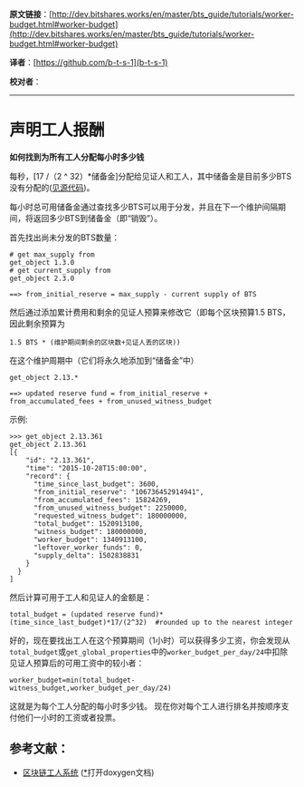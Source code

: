   **原文链接**：[http://dev.bitshares.works/en/master/bts_guide/tutorials/worker-budget.html#worker-budget](http://dev.bitshares.works/en/master/bts_guide/tutorials/worker-budget.html#worker-budget)
 
 **译者**：[https://github.com/b-t-s-1](b-t-s-1)
 
 **校对者**： 
  
***  

# 声明工人报酬

**如何找到为所有工人分配每小时多少钱**

每秒，[17 /（2 ^ 32）*储备金]分配给见证人和工人，其中储备金是目前多少BTS没有分配的([见源代码](https://github.com/cryptonomex/graphene/blob/f85dec1c23f6bf9259ad9f15311b2e4aac4f9d44/libraries/chain/include/graphene/chain/config.hpp))。

每小时总可用储备金通过查找多少BTS可以用于分发，并且在下一个维护间隔期间，将返回多少BTS到储备金（即“销毁”）。

首先找出尚未分发的BTS数量：

```
# get max_supply from
get_object 1.3.0
# get current_supply from
get_object 2.3.0

==> from_initial_reserve = max_supply - current supply of BTS
```

然后通过添加累计费用和剩余的见证人预算来修改它（即每个区块预算1.5 BTS，因此剩余预算为

```
1.5 BTS * (维护期间剩余的区块数+见证人丢的区块))
```

在这个维护周期中（它们将永久地添加到“储备金”中）


```
get_object 2.13.*

==> updated reserve fund = from_initial_reserve +  from_accumulated_fees + from_unused_witness_budget
```

示例:

```
>>> get_object 2.13.361
get_object 2.13.361
[{
    "id": "2.13.361",
    "time": "2015-10-28T15:00:00",
    "record": {
      "time_since_last_budget": 3600,
      "from_initial_reserve": "106736452914941",
      "from_accumulated_fees": 15824269,
      "from_unused_witness_budget": 2250000,
      "requested_witness_budget": 180000000,
      "total_budget": 1520913100,
      "witness_budget": 180000000,
      "worker_budget": 1340913100,
      "leftover_worker_funds": 0,
      "supply_delta": 1502838831
    }
  }
]
```

然后计算可用于工人和见证人的金额是：

```
total_budget = (updated reserve fund)*(time_since_last_budget)*17/(2^32)  #rounded up to the nearest integer
```

好的，现在要找出工人在这个预算期间（1小时）可以获得多少工资，你会发现从 `total_budget`或`get_global_properties`中的`worker_budget_per_day/24`中扣除见证人预算后的可用工资中的较小者：  
 
```
worker_budget=min(total_budget-witness_budget,worker_budget_per_day/24)
```

这就是为每个工人分配的每小时多少钱。 现在你对每个工人进行排名并按顺序支付他们一小时的工资或者投票。

## 参考文献：

* [区块链工人系统](https://bitshares.org/doxygen/group__workers.html) ([*](#id1)打开doxygen文档)

 